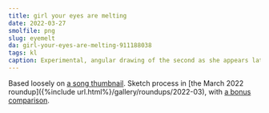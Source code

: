 ```yaml
---
title: girl your eyes are melting
date: 2022-03-27
smolfile: png
slug: eyemelt
da: girl-your-eyes-are-melting-911188038
tags: kl
caption: Experimental, angular drawing of the second as she appears later in the story, eyes seeming to melt down her face, a hand grabbed at the wrist by someone unseen.
---
```

Based loosely on <a href="https://www.youtube.com/watch?v=3sEptl-psU0" class="ext">a song thumbnail</a>. Sketch process in [the March 2022 roundup]({%include url.html%}/gallery/roundups/2022-03), with [a bonus comparison](https://sta.sh/0c0c34y0j30).